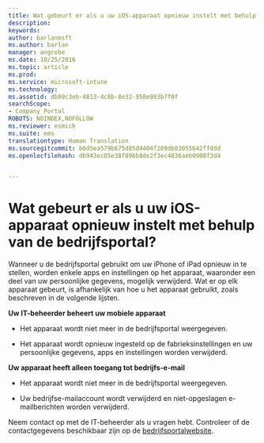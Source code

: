 ```yaml
---
title: Wat gebeurt er als u uw iOS-apparaat opnieuw instelt met behulp van de bedrijfsportal? | Microsoft Docs
description: 
keywords: 
author: barlanmsft
ms.author: barlan
manager: angrobe
ms.date: 10/25/2016
ms.topic: article
ms.prod: 
ms.service: microsoft-intune
ms.technology: 
ms.assetid: db99c3eb-4813-4c8b-8e32-958e983b7f0f
searchScope:
- Company Portal
ROBOTS: NOINDEX,NOFOLLOW
ms.reviewer: esmich
ms.suite: ems
translationtype: Human Translation
ms.sourcegitcommit: b6d5ea579b675d85d4404f289db83055642ffddd
ms.openlocfilehash: db943ec05e38f09bb8de2f3ec4836aeb0908f3d4


---
```



# <a name="what-happens-if-you-reset-your-ios-device-using-the-company-portal"></a>Wat gebeurt er als u uw iOS-apparaat opnieuw instelt met behulp van de bedrijfsportal?

Wanneer u de bedrijfsportal gebruikt om uw iPhone of iPad opnieuw in te stellen, worden enkele apps en instellingen op het apparaat, waaronder een deel van uw persoonlijke gegevens, mogelijk verwijderd. Wat er op elk apparaat gebeurt, is afhankelijk van hoe u het apparaat gebruikt, zoals beschreven in de volgende lijsten.

**Uw IT-beheerder beheert uw mobiele apparaat**

-   Het apparaat wordt niet meer in de bedrijfsportal weergegeven.

-   Het apparaat wordt opnieuw ingesteld op de fabrieksinstellingen en uw persoonlijke gegevens, apps en instellingen worden verwijderd.

**Uw apparaat heeft alleen toegang tot bedrijfs-e-mail**

-   Het apparaat wordt niet meer in de bedrijfsportal weergegeven.

-   Uw bedrijfse-mailaccount wordt verwijderd en niet-opgeslagen e-mailberichten worden verwijderd.

Neem contact op met de IT-beheerder als u vragen hebt. Controleer of de contactgegevens beschikbaar zijn op de [bedrijfsportalwebsite](http://portal.manage.microsoft.com).





<!--HONumber=Dec16_HO2-->


